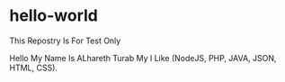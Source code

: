 # hello-world
This Repostry Is For Test Only

Hello My Name Is ALhareth Turab My I Like (NodeJS, PHP, JAVA, JSON, HTML, CSS).

